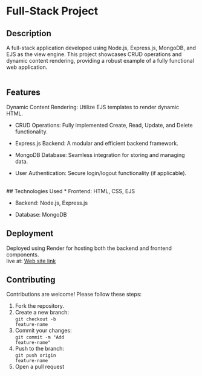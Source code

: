# Full-Stack Project

## Description

A full-stack application developed using Node.js, Express.js, MongoDB, and EJS as the view engine. This project showcases CRUD operations and dynamic content rendering, providing a robust example of a fully functional web application.
<br> <br>

## Features

Dynamic Content Rendering: Utilize EJS templates to render dynamic HTML.

* CRUD Operations: Fully implemented Create, Read, Update, and Delete functionality.

* Express.js Backend: A modular and efficient backend framework.

* MongoDB Database: Seamless integration for storing and managing data.

* User Authentication: Secure login/logout functionality (if applicable).

<br>
## Technologies Used
* Frontend: HTML, CSS, EJS

* Backend: Node.js, Express.js

* Database: MongoDB

## Deployment
Deployed using Render for hosting both the backend and frontend components. <br>
live at: <a href="https://fullstack-ecommerce-3sc7.onrender.com" target="_blank">Web site link</a>

## Contributing
Contributions are welcome! Please follow these steps:
1. Fork the repository.<br/>
2. Create a new branch: <br/>
    <code>git checkout -b feature-name</code><br/>
3. Commit your changes:   <br/>
    <code>git commit -m "Add feature-name"</code><br/>
4. Push to the branch:   <br/>
    <code>git push origin feature-name</code><br/>
5. Open a pull request<br/>


